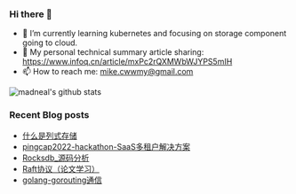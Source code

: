 ### Hi there 👋

<!--
**mikechengwei/mikechengwei** is a ✨ _special_ ✨ repository because its `README.md` (this file) appears on your GitHub profile.

Here are some ideas to get you started:

- 🔭 I’m currently working on ...
- 🌱 I’m currently learning ...
- 👯 I’m looking to collaborate on ...
- 🤔 I’m looking for help with ...
- 💬 Ask me about ...
- 📫 How to reach me: ...
- 😄 Pronouns: ...
- ⚡ Fun fact: ...
-->

- 🌱 I’m currently learning kubernetes and focusing on storage component going to cloud.
- 🔭 My personal technical summary article sharing: https://www.infoq.cn/article/mxPc2rQXMWbWJYPS5mIH
- 📫 How to reach me: mike.cwwmy@gmail.com

![madneal's github stats](https://github-readme-stats.vercel.app/api?username=mikechengwei&show_icons=true&theme=radical) 

### Recent Blog posts
<!-- BLOG-POST-LIST:START -->
- [什么是列式存储](http://mikechengwei.github.io/2022/11/04/%E4%BB%80%E4%B9%88%E6%98%AF%E5%88%97%E5%BC%8F%E5%AD%98%E5%82%A8/)
- [pingcap2022-hackathon-SaaS多租户解决方案](http://mikechengwei.github.io/2022/09/25/pingcap2022-hackathon-SaaS%E5%A4%9A%E7%A7%9F%E6%88%B7%E8%A7%A3%E5%86%B3%E6%96%B9%E6%A1%88/)
- [Rocksdb_源码分析](http://mikechengwei.github.io/2022/09/05/Rocksdb-%E6%BA%90%E7%A0%81%E5%88%86%E6%9E%90/)
- [Raft协议（论文学习）](http://mikechengwei.github.io/2022/07/02/Raft%E5%8D%8F%E8%AE%AE/)
- [golang-gorouting通信](http://mikechengwei.github.io/2022/06/02/golang-gorouting%E9%80%9A%E4%BF%A1/)
<!-- BLOG-POST-LIST:END -->
